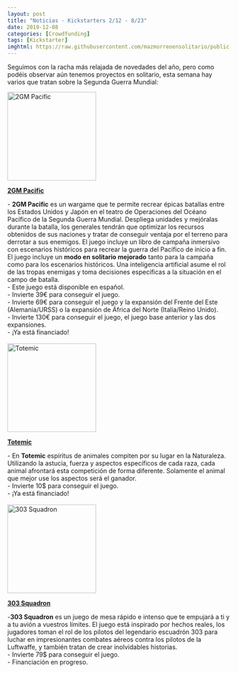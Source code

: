 ```yaml
---
layout: post
title: "Noticias - Kickstarters 2/12 - 8/23"
date: 2019-12-08
categories: [Crowdfunding]
tags: [Kickstarter]
imghtml: https://raw.githubusercontent.com/mazmorreoensolitario/public-images/master/crowdfunding/crowdfunding-1202-1208.jpg
---
```


Seguimos con la racha más relajada de novedades del año, pero como podéis
observar aún tenemos proyectos en solitario, esta semana hay varios que tratan
sobre la Segunda Guerra Mundial:

<div class="row">
    <div class="col-md-3">
        <img width="200" height="200"
            src="https://ksr-ugc.imgix.net/assets/027/254/637/d0f2e7095a29e0362d03747f9a16bd09_original.jpg?ixlib=rb-2.1.0&w=680&fit=max&v=1574082540&auto=format&gif-q=50&q=92&s=52525097f6cd7c0f888a2361e71c5d3e"
            class="img-thumbnail" alt="2GM Pacific">
    </div>
    <div class="col-md-9">
        <p>
            <a target="_blank" 
                href="https://www.kickstarter.com/projects/dracoideas/2gm-pacific-wwii-wargame?ref=mazmorreoensolitario">
            <strong>2GM Pacific</strong>
            </a>
        </p>
           - <strong>2GM Pacific</strong> es un wargame que te permite recrear
            épicas batallas entre los Estados Unidos y Japón en el teatro de
            Operaciones del Océano Pacífico de la Segunda Guerra
            Mundial. Despliega unidades y mejóralas durante la batalla, los
            generales tendrán que optimizar los recursos obtenidos de sus
            naciones y tratar de conseguir ventaja por el terreno para derrotar
            a sus enemigos. El juego incluye un libro de campaña inmersivo con
            escenarios históricos para recrear la guerra del Pacífico de inicio
            a fin. El juego incluye un <strong>modo en solitario
            mejorado</strong> tanto para la campaña como para los escenarios
            históricos. Una inteligencia artificial asume el rol de las tropas
            enemigas y toma decisiones específicas a la situación en el campo
            de batalla.
            <br>
            - Este juego está disponible en español.
            <br>
           - Invierte 39€ para conseguir el juego.
           <br>
           - Invierte 69€ para conseguir el juego y la expansión del Frente del
           Este (Alemania/URSS) o la expansión de África del Norte
           (Italia/Reino Unido).
           <br>
           - Invierte 130€ para conseguir el juego, el juego base anterior y las
           dos expansiones.
           <br>
           - ¡Ya está financiado!
    </div>
</div>
<br>

<div class="row">
    <div class="col-md-3">
        <img width="200" height="200"
            src="https://ksr-ugc.imgix.net/assets/027/398/513/4eb6470a388d036516a7a8b9db77dd7b_original.png?ixlib=rb-2.1.0&w=680&fit=max&v=1575304518&auto=format&gif-q=50&lossless=true&s=5f04f1221284164f64de8dbcd26c4c99"
            class="img-thumbnail" alt="Totemic">
    </div>
    <div class="col-md-9">
        <p>
            <a target="_blank" 
                href="https://www.kickstarter.com/projects/kolossalgames/totemic?ref=mazmorreoensolitario">
            <strong>Totemic</strong>
            </a>
        </p>
           - En <strong>Totemic</strong> espíritus de animales compiten por su
            lugar en la Naturaleza. Utilizando la astucia, fuerza y aspectos
            específicos de cada raza, cada animal afrontará esta competición de
            forma diferente. Solamente el animal que mejor use los aspectos
            será el ganador.
            <br>
           - Invierte 10$ para conseguir el juego.
           <br>
           - ¡Ya está financiado!
    </div>
</div>
<br>

<div class="row">
    <div class="col-md-3">
        <img width="200" height="200"
            src="https://ksr-ugc.imgix.net/assets/027/396/217/ca9da379403006f73af94107564faceb_original.jpg?ixlib=rb-2.1.0&w=680&fit=max&v=1575286657&auto=format&gif-q=50&q=92&s=20340a840b7807c4c215e25a2938e6ab"
            class="img-thumbnail" alt="303 Squadron">
    </div>
    <div class="col-md-9">
        <p>
            <a target="_blank" 
                href="https://www.kickstarter.com/projects/hobbity/303-squadron-board-game?ref=mazmorreoensolitario">
            <strong>303 Squadron</strong>
            </a>
        </p>
           -<strong>303 Squadron</strong> es un juego de mesa rápido e intenso
           que te empujará a ti y a tu avión a vuestros límites. El juego está
           inspirado por hechos reales, los jugadores toman el rol de los
           pilotos del legendario escuadrón 303 para luchar en impresionantes
           combates aéreos contra los pilotos de la Luftwaffe, y también tratan
           de crear inolvidables historias.
            <br>
           - Invierte 79$ para conseguir el juego.
           <br>
           - Financiación en progreso.
    </div>
</div>
<br>
